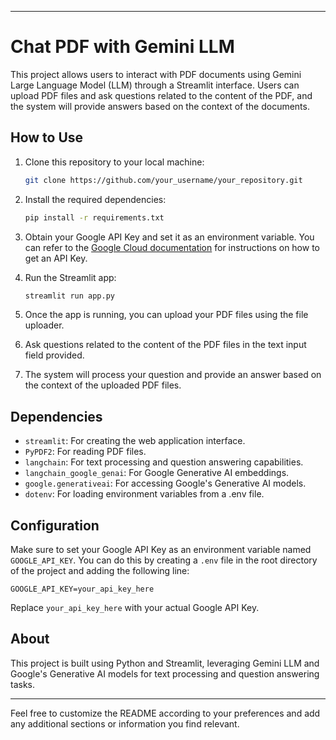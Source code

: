 

---

# Chat PDF with Gemini LLM

This project allows users to interact with PDF documents using Gemini Large Language Model (LLM) through a Streamlit interface. Users can upload PDF files and ask questions related to the content of the PDF, and the system will provide answers based on the context of the documents.

## How to Use

1. Clone this repository to your local machine:

   ```bash
   git clone https://github.com/your_username/your_repository.git
   ```

2. Install the required dependencies:

   ```bash
   pip install -r requirements.txt
   ```

3. Obtain your Google API Key and set it as an environment variable. You can refer to the [Google Cloud documentation](https://cloud.google.com/docs/authentication/api-keys) for instructions on how to get an API Key.

4. Run the Streamlit app:

   ```bash
   streamlit run app.py
   ```

5. Once the app is running, you can upload your PDF files using the file uploader.

6. Ask questions related to the content of the PDF files in the text input field provided.

7. The system will process your question and provide an answer based on the context of the uploaded PDF files.

## Dependencies

- `streamlit`: For creating the web application interface.
- `PyPDF2`: For reading PDF files.
- `langchain`: For text processing and question answering capabilities.
- `langchain_google_genai`: For Google Generative AI embeddings.
- `google.generativeai`: For accessing Google's Generative AI models.
- `dotenv`: For loading environment variables from a .env file.

## Configuration

Make sure to set your Google API Key as an environment variable named `GOOGLE_API_KEY`. You can do this by creating a `.env` file in the root directory of the project and adding the following line:

```
GOOGLE_API_KEY=your_api_key_here
```

Replace `your_api_key_here` with your actual Google API Key.

## About

This project is built using Python and Streamlit, leveraging Gemini LLM and Google's Generative AI models for text processing and question answering tasks.

---

Feel free to customize the README according to your preferences and add any additional sections or information you find relevant.
